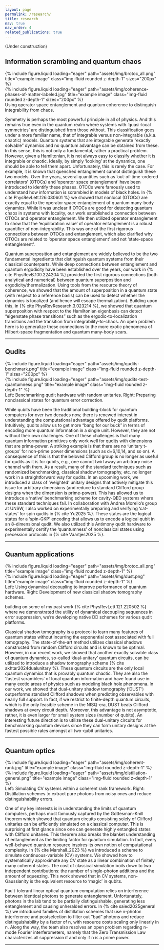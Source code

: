 ```yaml
---
layout: page
permalink: /research/
title: research
nav: true
nav_order: 4
related_publications: true
---
```

(Under construction)

## Information scrambling and quantum chaos

<div class="row">
    <div class="col-sm mt-3 mt-md-0">
        {% include figure.liquid loading="eager" path="assets/img/brotoc_all.png" title="example image" class="img-fluid rounded z-depth-1" sizes="200px" %}
    </div>
    <div class="col-sm mt-3 mt-md-0">
        {% include figure.liquid loading="eager" path="assets/img/coherence-phases-of-matter-labeled.jpg" title="example image" class="img-fluid rounded z-depth-1" sizes="200px" %}
    </div>
</div>
<div class="caption">
    Using operator space entanglement and quantum coherence to distinguish integrability from chaos.
</div>

Symmetry is perhaps the most powerful principle in all of physics. And this remains true even in the quantum realm where systems with ‘quasi-local symmetries’ are distinguished from those without. This classification goes under a more familiar name, that of integrable versus non-integrable (a.k.a. chaotic) models. Quantum systems that are integrable generate “exactly solvable” dynamics and no quantum advantage can be obtained from these. In this sense, this is not only a fundamental, rather a practical problem. However, given a Hamiltonian, it is not always easy to classify whether it is integrable or chaotic. Ideally, by simply ‘looking’ at the dynamics, one should be able to tell them apart. Unfortunately, this is rarely the case. For example, it is known that quenched entanglement cannot distinguish these two models. Over the years, several quantities such as ‘out-of-time-ordered correlators’ (OTOCs) and ‘operator space entanglement’ have been introduced to identify these phases. OTOCs were famously used to understand how information is scrambled in models of black holes. In {% cite PhysRevLett.126.030601 %} we showed that nonlocal (OTOCs) are exactly equal to the operator space entanglement of quantum many-body dynamics. While it was unclear if OTOCs are good for detecting quantum chaos in systems with locality, our work established a connection between OTOCs and operator entanglement. We then utilized operator entanglement to show that the ‘equilibration value’ of operator entanglement is a robust quantifier of non-integrability. This was one of the first rigorous connections between OTOCs and entanglement, which also clarified why OTOCs are related to ‘operator space entanglement’ and not ‘state-space entanglement’.

Quantum superposition and entanglement are widely believed to be the two fundamental ingredients that distinguish quantum systems from their classical counterparts. While deep connections between entanglement and quantum ergodicity have been established over the years, our work in {% cite PhysRevB.100.224204 %} provided the first rigorous connections (both analytical and numerical) between quantum superposition and ergodicity/thermalization. Using tools from the resource theory of coherence, we showed that the amount of superposition in a quantum state (with respect to a reference basis) can be used to detect whether the dynamics is localized (and hence will escape thermalization). Building upon this, in {% cite PhysRevResearch.3.023214 %}, we showed that quantum superposition with respect to the Hamiltonian eigenbasis can detect “eigenstate phase transitions” such as the ergodic-to-localization transitions and the transition from integrability-to-chaos. An open problem here is to generalize these connections to the more exotic phenomena of Hilbert-space fragmentation and quantum many-body scars.

----

## Qudits

<div class="row">
    <div class="col-sm mt-3 mt-md-0">
        {% include figure.liquid loading="eager" path="assets/img/qudits-benchmark.png" title="example image" class="img-fluid rounded z-depth-1" sizes="200px" %}
    </div>
    <div class="col-sm mt-3 mt-md-0">
        {% include figure.liquid loading="eager" path="assets/img/qudits-test-quantumness.png" title="example image" class="img-fluid rounded z-depth-1" %}
    </div>
</div>
<div class="caption">
    Left: Benchmarking qudit hardware with random unitaries. Right: Preparing nonclassical states for quantum error correction.
</div>

While qubits have been the traditional building-block for quantum computers for over two decades now, there is renewed interest in understanding the computational advantage offered by qudit platforms. Intuitively, qudits allow us to get more “bang for our buck” in terms of encoding more quantum information in a single unit. However, they are not without their own challenges. One of these challenges is that many quantum information primitives only work well for qudits with dimensions that are prime-power. A striking example is that there are no ‘unitary t-groups’ for non-prime power dimensions (such as d=6,10,14, and so on). A consequence of this is that the beloved Clifford group is no longer as useful for qudits as it is for qubits, e.g., one cannot twirl away an arbitrary noise channel with them. As a result, many of the standard techniques such as randomized benchmarking, classical shadow tomography, etc. no longer work in a straightforward way for qudits. In an upcoming work, we introduced a class of ‘weighted’ unitary designs that actively mitigate this issue for arbitrary dimensions (and reduce to standard Clifford group designs when the dimension is prime-power). This has allowed us to introduce a ‘native’ benchmarking scheme for cavity-QED systems where these standard techniques fail. In collaboration with Andrea Morello’s group at UNSW, I also worked on experimentally preparing and verifying ‘cat-states’ for spin qudits in {% cite Yu2025 %}. These states are the logical states for a ‘spin-GKP’ encoding that allows us to encode a logical qubit in an 8-dimensional qudit. We also utilized this Antimony qudit hardware to experimentally certify the ‘quantumness’ of nonclassical states using precession protocols in {% cite Vaartjes2025 %}. 

----

## Quantum applications

<div class="row">
    <div class="col-sm mt-3 mt-md-0">
        {% include figure.liquid loading="eager" path="assets/img/brotoc_all.png" title="example image" class="img-fluid rounded z-depth-1" %}
    </div>
    <div class="col-sm mt-3 mt-md-0">
        {% include figure.liquid loading="eager" path="assets/img/dust.png" title="example image" class="img-fluid rounded z-depth-1" %}
    </div>
</div>
<div class="caption">
    Left: Using dynamical decoupling to improve performance of quantum hardware. Right: Development of new classical shadow tomography schemes.
</div>

building on some of my past work {% cite PhysRevLett.121.220502 %} where we demonstrated the utility of dynamical decoupling sequences in error suppression, we’re developing native DD schemes for various qudit platforms.

Classical shadow tomography is a protocol to learn many features of quantum states without incurring the exponential cost associated with full tomography. The state-of-the-art method utilizes classical shadows constructed from random Clifford circuits and is known to be optimal. However, in our recent work, we showed that another exactly solvable class of quantum dynamics, so-called ‘dual-unitary’ quantum circuits, can be utilized to introduce a shadow tomography scheme {% cite akhtar2024dualunitary %}. These quantum circuits are the only local quantum dynamics that is provably quantum chaotic. They are also the ‘fastest scramblers’ of local quantum information and have found use in many exotic areas of physics such as modeling black hole phenomena. In our work, we showed that dual-unitary shadow tomography (‘DUST’) outperforms standard Clifford shadows when predicting observables with nearly full support. In fact, if we restrict to finite-depth quantum circuits, which is the only feasible scheme in the NISQ-era, DUST beats Clifford shadows at every circuit depth. Moreover, this advantage is not asymptotic, rather, it is even larger for small system sizes (number of qubits). An interesting future direction is to utilize these dual-unitary circuits for benchmarking quantum devices since they can form unitary designs at the fastest possible rates amongst all two-qubit unitaries.

----

## Quantum optics

<div class="row">
    <div class="col-sm mt-3 mt-md-0">
        {% include figure.liquid loading="eager" path="assets/img/coherent-rank.jpg" title="example image" class="img-fluid rounded z-depth-1" %}
    </div>
    <div class="col-sm mt-3 mt-md-0">
        {% include figure.liquid loading="eager" path="assets/img/distillation-general.png" title="example image" class="img-fluid rounded z-depth-1" %}
    </div>
</div>
<div class="caption">
    Left: Simulating CV systems within a coherent rank framework. Right: Distillation schemes to extract pure photons from noisy ones and reduce distinguishability errors.
</div>

One of my key interests is in understanding the limits of quantum computers, perhaps most famously captured by the Gottesman-Knill theorem which showed that quantum circuits consisting solely of Clifford unitaries can be efficiently simulated on a classical computer. This is surprising at first glance since one can generate highly entangled states with Clifford unitaries. This theorem also breaks the blanket understanding of entanglement as the limiting factor for quantum simulation. In fact, every well-behaved quantum resource inspires its own notion of computational complexity. In {% cite Marshall_2023 %} we introduced a scheme to simulate continuous-variable (CV) systems. We showed how to systematically approximate any CV state as a linear combination of finitely many coherent states. The cost of classical simulation boils down to two independent contributions: the number of single-photon additions and the amount of squeezing. This work showed that in CV systems, non-Gaussianity is the equivalent resource to ‘magic’ in qubits.

Fault-tolerant linear optical quantum computation relies on interference between identical photons to generate entanglement. Unfortunately, photons in the lab tend to be partially distinguishable, generating less entanglement and causing unheralded errors. In {% cite saied2025general %} we introduced families of distillation schemes that use n-photon interference and postselection to filter out “bad” photons and reduce distinguishability by a factor of n, with resource costs scaling only linearly in n. Along the way, the team also resolves an open problem regarding n-mode Fourier interferometers, namely that the Zero Transmission Law characterizes all suppression if and only if n is a prime power. 

----